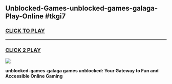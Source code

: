 
## Unblocked-Games-unblocked-games-galaga-Play-Online #tkgi7
<h3>
<a href="https://news.freeplayer.one?title=unblocked-games-galaga&ref=3">CLICK TO PLAY</a></h3>
<hr>

<h3>
<a href="https://news.freeplayer.one?title=unblocked-games-galaga&ref=3">CLICK 2 PLAY</a>
  
</h3>

<a href="https://news.freeplayer.one?title=unblocked-games-galaga&ref=3"><img src="https://clearcache.store/games.png"></a>


**unblocked-games-galaga games unblocked: Your Gateway to Fun and Accessible Online Gaming**
